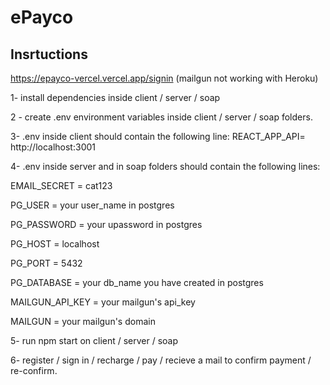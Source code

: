 # ePayco

## Insrtuctions

https://epayco-vercel.vercel.app/signin (mailgun not working with Heroku)

1- install dependencies inside client / server / soap

2 - create .env environment variables inside client / server / soap folders.

3- .env inside client should contain the following line: REACT_APP_API= http://localhost:3001 

4- .env inside server and in soap folders should contain the following lines:

EMAIL_SECRET = cat123

PG_USER = your user_name in postgres
  
PG_PASSWORD = your upassword in postgres
  
PG_HOST = localhost

PG_PORT = 5432

PG_DATABASE = your db_name you have created in postgres
  
MAILGUN_API_KEY = your mailgun's api_key

MAILGUN = your mailgun's domain

5- run npm start on client / server / soap

6- register / sign in / recharge / pay / recieve a mail to confirm payment / re-confirm.
